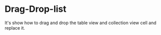 # Drag-Drop-list
It's show how to drag and drop the table view and collection view cell and replace it.
